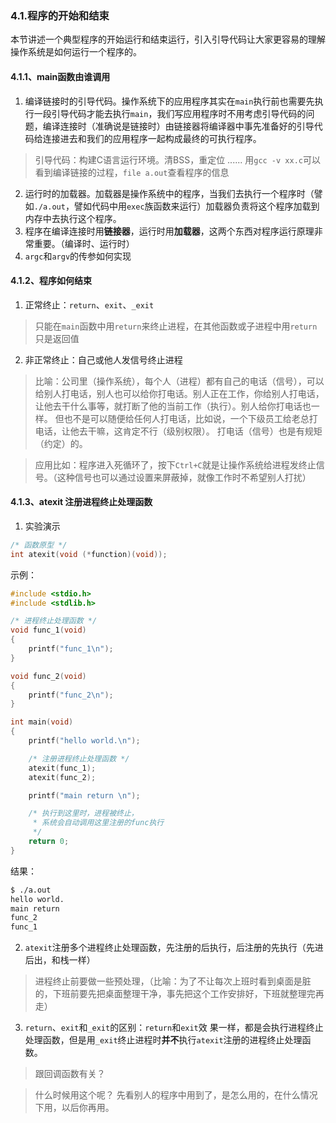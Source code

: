 ### 4.1.程序的开始和结束
本节讲述一个典型程序的开始运行和结束运行，引入引导代码让大家更容易的理解操作系统是如何运行一个程序的。

#### 4.1.1、main函数由谁调用
1. 编译链接时的引导代码。操作系统下的应用程序其实在`main`执行前也需要先执行一段引导代码才能去执行`main`，我们写应用程序时不用考虑引导代码的问题，编译连接时（准确说是链接时）由链接器将编译器中事先准备好的引导代码给连接进去和我们的应用程序一起构成最终的可执行程序。
> 引导代码：构建C语言运行环境。清BSS，重定位 ......
> 用`gcc -v xx.c`可以看到编译链接的过程，`file a.out`查看程序的信息

2. 运行时的加载器。加载器是操作系统中的程序，当我们去执行一个程序时（譬如`./a.out`，譬如代码中用`exec`族函数来运行）加载器负责将这个程序加载到内存中去执行这个程序。
3. 程序在编译连接时用**链接器**，运行时用**加载器**，这两个东西对程序运行原理非常重要。（编译时、运行时）
4. `argc`和`argv`的传参如何实现

#### 4.1.2、程序如何结束
1. 正常终止：`return`、`exit`、`_exit`
> 只能在`main`函数中用`return`来终止进程，在其他函数或子进程中用`return`只是返回值

2. 非正常终止：自己或他人发信号终止进程
> 比喻：公司里（操作系统），每个人（进程）都有自己的电话（信号），可以给别人打电话，别人也可以给你打电话。别人正在工作，你给别人打电话，让他去干什么事等，就打断了他的当前工作（执行）。别人给你打电话也一样。
> 但也不是可以随便给任何人打电话，比如说，一个下级员工给老总打电话，让他去干嘛，这肯定不行（级别权限）。
> 打电话（信号）也是有规矩（约定）的。

> 应用比如：程序进入死循环了，按下`Ctrl+C`就是让操作系统给进程发终止信号。（这种信号也可以通过设置来屏蔽掉，就像工作时不希望别人打扰）

#### 4.1.3、atexit 注册进程终止处理函数
1. 实验演示
```c++
/* 函数原型 */
int atexit(void (*function)(void));
```

示例：
```c++
#include <stdio.h>
#include <stdlib.h>

/* 进程终止处理函数 */
void func_1(void)
{
    printf("func_1\n");
}

void func_2(void)
{
    printf("func_2\n");
}

int main(void)
{
    printf("hello world.\n");

    /* 注册进程终止处理函数 */
    atexit(func_1);
    atexit(func_2);

    printf("main return \n");

    /* 执行到这里时，进程被终止，
     * 系统会自动调用这里注册的func执行
     */
    return 0;
}
```

结果：
```bash
$ ./a.out
hello world.
main return
func_2
func_1
```

2. `atexit`注册多个进程终止处理函数，先注册的后执行，后注册的先执行（先进后出，和栈一样）
> 进程终止前要做一些预处理，（比喻：为了不让每次上班时看到桌面是脏的，下班前要先把桌面整理干净，事先把这个工作安排好，下班就整理完再走）

3. `return`、`exit`和`_exit`的区别：`return`和`exit`效 果一样，都是会执行进程终止处理函数，但是用`_exit`终止进程时**并不**执行`atexit`注册的进程终止处理函数。
> 跟回调函数有关？

> 什么时候用这个呢？ 先看别人的程序中用到了，是怎么用的，在什么情况下用，以后你再用。
